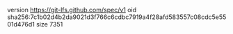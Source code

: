 version https://git-lfs.github.com/spec/v1
oid sha256:7c1b02d4b2da9021d3f766c6cdbc7919a4f28afd583557c08cdc5e5501d476d1
size 7351
